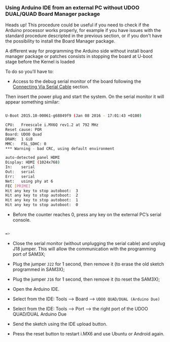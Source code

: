 ### Using Arduino IDE from an external PC without UDOO DUAL/QUAD Board Manager package

<span class="label label-warning">Heads up!</span> This procedure could be useful if you need to check if the Arduino processor works properly, for example if you have issues with the standard procedure descripted in the previous section, or if you don't have the possibility to install the Board Manager package.

A different way for programming the Arduino side without install board manager package or patches consists in stopping the board at U-boot stage before the Kernel is loaded

To do so you’ll have to:

* Access to the debug serial monitor of the board following the [Connecting Via Serial Cable](http://www.udoo.org/docs/Basic_Setup/Connecting_Via_Serial_Cable.html) section.

Then insert the power plug and start the system. On the serial monitor it will appear something similar:

```bash

U-Boot 2015.10-00061-g68849f9 (Jan 08 2016 - 17:01:43 +0100)                    

CPU:   Freescale i.MX6Q rev1.2 at 792 MHz                                       
Reset cause: POR                                                                
Board: UDOO Quad                                                                
DRAM:  1 GiB                                                                    
MMC:   FSL_SDHC: 0                                                              
*** Warning - bad CRC, using default environment                                

auto-detected panel HDMI                                                        
Display: HDMI (1024x768)                                                        
In:    serial                                                                   
Out:   serial                                                                   
Err:   serial                                                                   
Net:   using phy at 6                                                           
FEC [PRIME]  
Hit any key to stop autoboot:  3
Hit any key to stop autoboot:  2
Hit any key to stop autoboot:  1
Hit any key to stop autoboot:  0

```

* Before the counter reaches 0, press any key on the external PC’s serial console.

```bash

=>

```

* Close the serial monitor (without unplugging the serial cable) and unplug J18 jumper. This will allow the communication with the programming port of SAM3X;

* Plug the jumper `J22` for 1 second, then remove it (to erase the old sketch programmed in SAM3X);

* Plug the jumper `J16` for 1 second, then remove it (to reset the SAM3X);

* Open the Arduino IDE.

* Select from the IDE: Tools –> Board –> `UDOO QUAD/DUAL (Arduino Due)`

* Select from the IDE: Tools –> Port –> the right port of the UDOO QUAD/DUAL Arduino Due

* Send the sketch using the IDE upload button.

* Press the reset button to restart i.MX6 and use Ubuntu or Android again.

